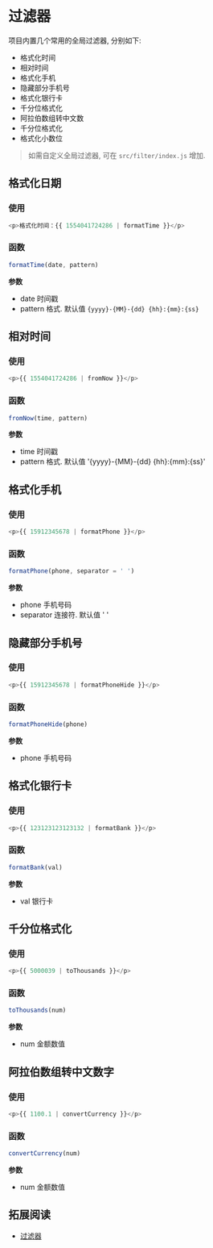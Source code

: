 # 过滤器


项目内置几个常用的全局过滤器, 分别如下:
- 格式化时间
- 相对时间
- 格式化手机
- 隐藏部分手机号
- 格式化银行卡
- 千分位格式化
- 阿拉伯数组转中文数
- 千分位格式化
- 格式化小数位

> 如需自定义全局过滤器, 可在 `src/filter/index.js` 增加.


## 格式化日期

### 使用
```js
<p>格式化时间：{{ 1554041724286 | formatTime }}</p>
```

### 函数
```js
formatTime(date, pattern)
```
**参数**
- date 时间戳
- pattern 格式. 默认值 `{yyyy}-{MM}-{dd} {hh}:{mm}:{ss}`


## 相对时间

### 使用
```js
<p>{{ 1554041724286 | fromNow }}</p>
```

### 函数
```js
fromNow(time, pattern)
```
**参数**
- time 时间戳
- pattern 格式. 默认值 '{yyyy}-{MM}-{dd} {hh}:{mm}:{ss}'


## 格式化手机

### 使用
```js
<p>{{ 15912345678 | formatPhone }}</p>
```

### 函数
```js
formatPhone(phone, separator = ' ')
```
**参数**
- phone 手机号码
- separator 连接符. 默认值 ' '


## 隐藏部分手机号

### 使用
```js
<p>{{ 15912345678 | formatPhoneHide }}</p>
```

### 函数
```js
formatPhoneHide(phone)
```
**参数**
- phone 手机号码


## 格式化银行卡

### 使用
```js
<p>{{ 123123123123132 | formatBank }}</p>
```

### 函数
```js
formatBank(val)
```
**参数**
- val 银行卡


## 千分位格式化

### 使用
```js
<p>{{ 5000039 | toThousands }}</p>
```

### 函数
```js
toThousands(num)
```
**参数**
- num 金额数值


## 阿拉伯数组转中文数字

### 使用
```js
<p>{{ 1100.1 | convertCurrency }}</p>
```

### 函数
```js
convertCurrency(num)
```
**参数**
- num 金额数值



## 拓展阅读
- [过滤器](https://cn.vuejs.org/v2/guide/filters.html)